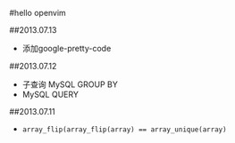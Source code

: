 #hello openvim


##2013.07.13
* 添加google-pretty-code



##2013.07.12
* 子查询 MySQL GROUP BY
* MySQL QUERY

##2013.07.11
* ```array_flip(array_flip(array) == array_unique(array)```
